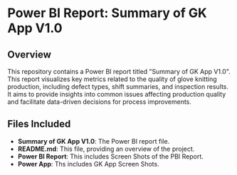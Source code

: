 # Power BI Report: Summary of GK App V1.0

## Overview

This repository contains a Power BI report titled "Summary of GK App V1.0".  This report visualizes key metrics related to the quality of glove knitting production, including defect types, shift summaries, and inspection results. It aims to provide insights into common issues affecting production quality and facilitate data-driven decisions for process improvements.
## Files Included

- **Summary of GK App V1.0**: The Power BI report file.
- **README.md**: This file, providing an overview of the project.
- **Power BI Report**: This includes Screen Shots of the PBI Report.
- **Power App**: Ths includes GK App Screen Shots.
  

  


